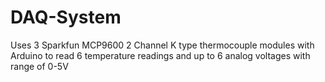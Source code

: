 # DAQ-System
Uses 3 Sparkfun MCP9600 2 Channel K type thermocouple modules with Arduino to read 6 temperature readings and up to 6 analog voltages with range of 0-5V
